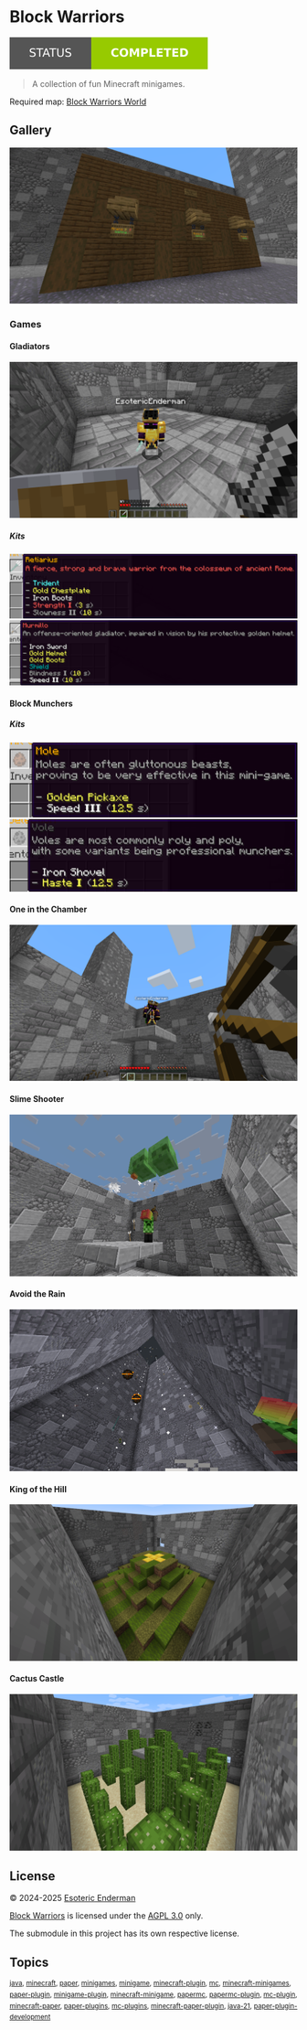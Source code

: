 # Block Warriors

[![Project status: completed](./assets/images/badges/status.svg)](./)

> A collection of fun Minecraft minigames.

Required map: [Block Warriors World](https://github.com/esotericenderman/block-warriors-world)

## Gallery

![Arena join signs](./assets/images/screenshots/arenas.png)

### Games

#### Gladiators

![Gladiator fight](./assets/images/screenshots/games/gladiators/gladiators.png)

##### Kits

![Gladiator Retiarius kit](./assets/images/screenshots/games/gladiators/kits/retiarius.png)
![Gladiator Murmillo kit](./assets/images/screenshots/games/gladiators/kits/murmillo.png)

#### Block Munchers

##### Kits

![Block Muncher Mole kit](./assets/images/screenshots/games/muncher/kits/mole.png)
![Block Muncher Vole kit](./assets/images/screenshots/games/muncher/kits/vole.png)

#### One in the Chamber

![One in the Chamber](./assets/images/screenshots/games/chamber/chamber.png)

#### Slime Shooter

![Slime Shooter](./assets/images/screenshots/games/slimes/slimes.png)

#### Avoid the Rain

![Avoid the Rain](./assets/images/screenshots/games/rain/rain.png)

#### King of the Hill

![King of the Hill](./assets/images/screenshots/games/hill/koth.png)

#### Cactus Castle

![Cactus Castle](./assets/images/screenshots/games/cactus/cactus.png)

## License

&copy; 2024-2025 [Esoteric Enderman](https://enderman.dev)

[Block Warriors](/) is licensed under the [AGPL 3.0](./LICENSE) only.

The submodule in this project has its own respective license.

## Topics

<sup>[java](https://github.com/topics/java), [minecraft](https://github.com/topics/minecraft), [paper](https://github.com/topics/paper), [minigames](https://github.com/topics/minigames), [minigame](https://github.com/topics/minigame), [minecraft-plugin](https://github.com/topics/minecraft-plugin), [mc](https://github.com/topics/mc), [minecraft-minigames](https://github.com/topics/minecraft-minigames), [paper-plugin](https://github.com/topics/paper-plugin), [minigame-plugin](https://github.com/topics/minigame-plugin), [minecraft-minigame](https://github.com/topics/minecraft-minigame), [papermc](https://github.com/topics/papermc), [papermc-plugin](https://github.com/topics/papermc-plugin), [mc-plugin](https://github.com/topics/mc-plugin), [minecraft-paper](https://github.com/topics/minecraft-paper), [paper-plugins](https://github.com/topics/paper-plugins), [mc-plugins](https://github.com/topics/mc-plugins), [minecraft-paper-plugin](https://github.com/topics/minecraft-paper-plugin), [java-21](https://github.com/topics/java-21), [paper-plugin-development](https://github.com/topics/paper-plugin-development)</sup>
